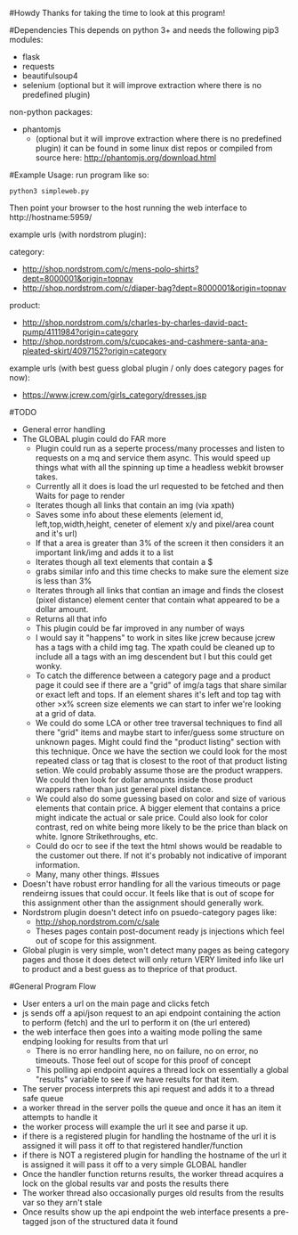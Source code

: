 #Howdy
Thanks for taking the time to look at this program!

#Dependencies
This depends on python 3+ and needs the following pip3 modules:
* flask
* requests
* beautifulsoup4
* selenium (optional but it will improve extraction where there is no predefined plugin)

non-python packages:
* phantomjs 
  * (optional but it will improve extraction where there is no predefined plugin) it can be found in some linux dist repos or compiled from source here: http://phantomjs.org/download.html


#Example Usage:
run program like so:
```
python3 simpleweb.py
```

Then point your browser to the host running the web interface to http://hostname:5959/

example urls (with nordstrom plugin):

category:
* http://shop.nordstrom.com/c/mens-polo-shirts?dept=8000001&origin=topnav
* http://shop.nordstrom.com/c/diaper-bag?dept=8000001&origin=topnav

product:
* http://shop.nordstrom.com/s/charles-by-charles-david-pact-pump/4111984?origin=category
* http://shop.nordstrom.com/s/cupcakes-and-cashmere-santa-ana-pleated-skirt/4097152?origin=category

example urls (with best guess global plugin / only does category pages for now):
* https://www.jcrew.com/girls_category/dresses.jsp

#TODO
* General error handling
* The GLOBAL plugin could do FAR more
  *  Plugin could run as a seperte process/many processes and listen to requests on a mq and service them async. This would speed up things what with all the spinning up time a headless webkit browser takes.
  *  Currently all it does is load the url requested to be fetched and then Waits for page to render
   *  Iterates though all links that contain an img (via xpath)
     *  Saves some info about these elements (element id, left,top,width,height, ceneter of element x/y and pixel/area count and it's url)
     *  If that a area is greater than 3% of the screen it then considers it an important link/img and adds it to a list
   *  Iterates though all text elements that contain a $
     * grabs similar info and this time checks to make sure the element size is less than 3%
   *  Iterates through all links that contian an image and finds the closest (pixel distance) element center that contain what appeared to be a dollar amount.
   *  Returns all that info
  *  This plugin could be far improved in any number of ways
    *  I would say it "happens" to work in sites like jcrew because jcrew has a tags with a child img tag. The xpath could be cleaned up to include all a tags with an img descendent but I but this could get wonky.
    *  To catch the difference between a category page and a product page it could see if there are a "grid" of img/a tags that share similar or exact left and tops. If an element shares it's left and top tag with other >x% screen size elements we can start to infer we're looking at a grid of data.
    *  We could do some LCA or other tree traversal techniques to find all there "grid" items and maybe start to infer/guess some structure on unknown pages. Might could find the "product listing" section with this technique. Once we have the section we could look for the most repeated class or tag that is closest to the root of that product listing setion. We could probably assume those are the product wrappers. We could then look for dollar amounts inside those product wrappers rather than just general pixel distance.
    *  We could also do some guessing based on color and size of various elements that contain price. A bigger element that contains a price might indicate the actual or sale price. Could also look for color contrast, red on white being more likely to be the price than black on white. Ignore Strikethroughs, etc.
    *  Could do ocr to see if the text the html shows would be readable to the customer out there. If not it's probably not indicative of imporant information.
    *  Many, many other things.
#Issues
* Doesn't have robust error handling for all the various timeouts or page rendeirng issues that could occur. It feels like that is out of scope for this assignment other than the assignment should generally work.
* Nordstrom plugin doesn't detect info on psuedo-category pages like:
  * http://shop.nordstrom.com/c/sale
  * Theses pages contain post-document ready js injections which feel out of scope for this assignment.
* Global plugin is very simple, won't detect many pages as being category pages and those it does detect will only return VERY limited info like url to product and a best guess as to theprice of that product.
 

#General Program Flow
* User enters a url on the main page and clicks fetch
* js sends off a api/json request to an api endpoint containing the action to perform (fetch) and the url to perform it on (the url entered)
* the web interface then goes into a waiting mode polling the same endping looking for results from that url
  *  There is no error handling here, no on failure, no on error, no timeouts. Those feel out of scope for this proof of concept
  *  This polling api endpoint aquires a thread lock on essentially a global "results" variable to see if we have results for that item.
*  The server process interprets this api request and adds it to a thread safe queue
*  a worker thread in the server polls the queue and once it has an item it attempts to handle it
  *  the worker process will example the url it see and parse it up.
  *  if there is a registered plugin for handling the hostname of the url it is assigned it will pass it off to that registered handler/function
  *  if there is NOT a registered plugin for handling the hostname of the url it is assigned it will pass it off to a very simple GLOBAL handler
*  Once the handler function returns results, the worker thread acquires a lock on the global results var and posts the results there
*  The worker thread also occasionally purges old results from the results var so they arn't stale
*  Once results show up the api endpoint the web interface presents a pre-tagged json of the structured data it found
